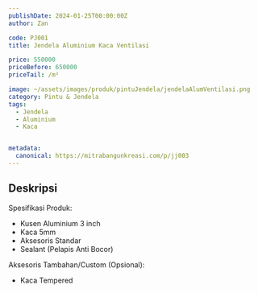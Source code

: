 ```yaml
---
publishDate: 2024-01-25T00:00:00Z
author: Zan

code: PJ001
title: Jendela Aluminium Kaca Ventilasi

price: 550000
priceBefore: 650000
priceTail: /m²

image: ~/assets/images/produk/pintuJendela/jendelaAlumVentilasi.png
category: Pintu & Jendela
tags:
  - Jendela
  - Aluminium
  - Kaca


metadata:
  canonical: https://mitrabangunkreasi.com/p/jj003
---
```


## Deskripsi

Spesifikasi Produk:
- Kusen Aluminium 3 inch
- Kaca 5mm
- Aksesoris Standar
- Sealant (Pelapis Anti Bocor)

Aksesoris Tambahan/Custom (Opsional):
- Kaca Tempered